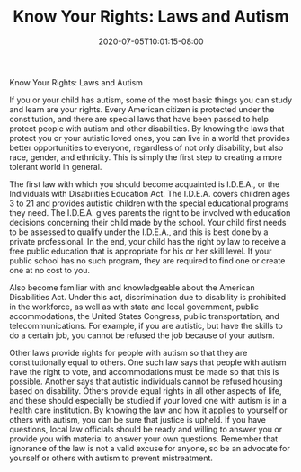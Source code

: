 ﻿---
title: "Know Your Rights: Laws and Autism"
date: 2020-07-05T10:01:15-08:00
description: "Text Tips for Web Success"
featured_image: "/images/Text.jpg"
tags: ["Text"]
---

Know Your Rights: Laws and Autism

If you or your child has autism, some of the most basic things you can study and learn are your rights. Every American citizen is protected under the constitution, and there are special laws that have been passed to help protect people with autism and other disabilities. By knowing the laws that protect you or your autistic loved ones, you can live in a world that provides better opportunities to everyone, regardless of not only disability, but also race, gender, and ethnicity. This is simply the first step to creating a more tolerant world in general.

The first law with which you should become acquainted is I.D.E.A., or the Individuals with Disabilities Education Act. The I.D.E.A. covers children ages 3 to 21 and provides autistic children with the special educational programs they need. The I.D.E.A. gives parents the right to be involved with education decisions concerning their child made by the school. Your child first needs to be assessed to qualify under the I.D.E.A., and this is best done by a private professional. In the end, your child has the right by law to receive a free public education that is appropriate for his or her skill level. If your public school has no such program, they are required to find one or create one at no cost to you.

Also become familiar with and knowledgeable about the American Disabilities Act. Under this act, discrimination due to disability is prohibited in the workforce, as well as with state and local government, public accommodations, the United States Congress, public transportation, and telecommunications. For example, if you are autistic, but have the skills to do a certain job, you cannot be refused the job because of your autism. 

Other laws provide rights for people with autism so that they are constitutionally equal to others. One such law says that people with autism have the right to vote, and accommodations must be made so that this is possible. Another says that autistic individuals cannot be refused housing based on disability. Others provide equal rights in all other aspects of life, and these should especially be studied if your loved one with autism is in a health care institution. By knowing the law and how it applies to yourself or others with autism, you can be sure that justice is upheld. If you have questions, local law officials should be ready and willing to answer you or provide you with material to answer your own questions. Remember that ignorance of the law is not a valid excuse for anyone, so be an advocate for yourself or others with autism to prevent mistreatment.

